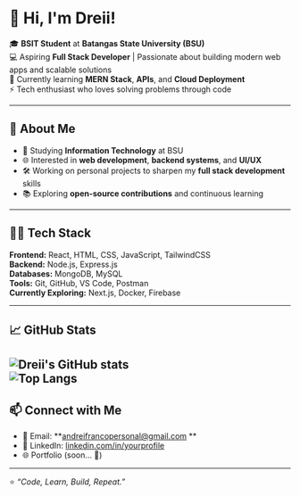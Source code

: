 # 👋 Hi, I'm Dreii!

🎓 **BSIT Student** at **Batangas State University (BSU)**  
💻 Aspiring **Full Stack Developer** | Passionate about building modern web apps and scalable solutions  
🌱 Currently learning **MERN Stack**, **APIs**, and **Cloud Deployment**  
⚡ Tech enthusiast who loves solving problems through code

---

## 🚀 About Me
- 🏫 Studying **Information Technology** at BSU  
- 🌐 Interested in **web development**, **backend systems**, and **UI/UX**  
- 🛠 Working on personal projects to sharpen my **full stack development** skills  
- 📚 Exploring **open-source contributions** and continuous learning  

---

## 🧑‍💻 Tech Stack
**Frontend:** React, HTML, CSS, JavaScript, TailwindCSS  
**Backend:** Node.js, Express.js  
**Databases:** MongoDB, MySQL  
**Tools:** Git, GitHub, VS Code, Postman  
**Currently Exploring:** Next.js, Docker, Firebase  

---

## 📈 GitHub Stats
![Dreii's GitHub stats](https://github-readme-stats.vercel.app/api?username=DreiiCoffee&show_icons=true&theme=tokyonight)  
![Top Langs](https://github-readme-stats.vercel.app/api/top-langs/?username=DreiiCoffee&layout=compact&theme=tokyonight)
---

## 📫 Connect with Me
- 📧 Email: **andreifrancopersonal@gmail.com
**  
- 💼 LinkedIn: [linkedin.com/in/yourprofile](https://www.linkedin.com/in/andrei-balolong-580048380/)  
- 🌐 Portfolio (soon... 🚀)  

---

⭐️ *“Code, Learn, Build, Repeat.”*

